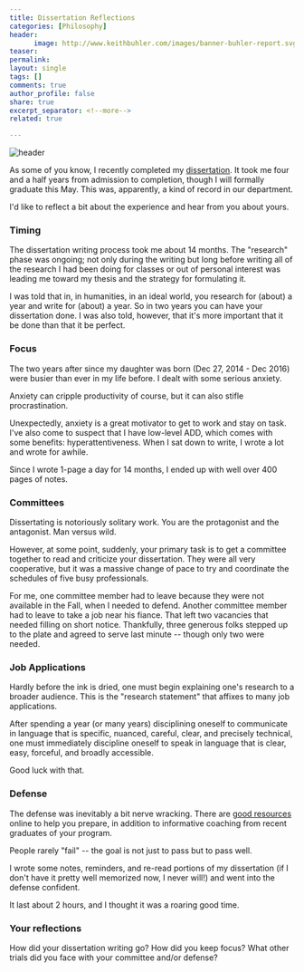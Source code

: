 ```yaml
---
title: Dissertation Reflections
categories: [Philosophy]
header: 
      image: http://www.keithbuhler.com/images/banner-buhler-report.svg
teaser: 
permalink: 
layout: single
tags: []
comments: true
author_profile: false
share: true
excerpt_separator: <!--more-->
related: true

---
```


![header](http://www.keithbuhler.com/images/defense.png)

As some of you know, I recently completed my [dissertation](http://www.keithbuhler.com/phd). It took me four and a half years from admission to completion, though I will formally graduate this May. This was, apparently, a kind of record in our department.

I'd like to reflect a bit about the experience and hear from you about yours. 

### Timing

The dissertation writing process took me about 14 months. The "research" phase was ongoing; not only during the writing but long before writing all of the research I had been doing for classes or out of personal interest was leading me toward my thesis and the strategy for formulating it. 

<!--more-->


I was told that in, in humanities, in an ideal world, you research for (about) a year and write for (about) a year. So in two years you can have your dissertation done. I was also told, however, that it's more important that it be done than that it be perfect. 

### Focus

The two years after since my daughter was born (Dec 27, 2014 - Dec 2016) were busier than ever in my life before. I dealt with some serious anxiety. 

Anxiety can cripple productivity of course, but it can also stifle procrastination. 

Unexpectedly, anxiety is a great motivator to get to work and stay on task. I've also come to suspect that I have low-level ADD, which comes with some benefits: hyperattentiveness. When I sat down to write, I wrote a lot and wrote for awhile. 

Since I wrote 1-page a day for 14 months, I ended up with well over 400 pages of notes. 

### Committees

Dissertating is notoriously solitary work. You are the protagonist and the antagonist. Man versus wild. 

However, at some point, suddenly, your primary task is to get a committee together to read and criticize your dissertation. They were all very cooperative, but it was a massive change of pace to try and coordinate the schedules of five busy professionals. 

For me, one committee member had to leave because they were not available in the Fall, when I needed to defend. Another committee member had to leave to take a job near his fiance. That left two vacancies that needed filling on short notice. Thankfully, three generous folks stepped up to the plate and agreed to serve last minute -- though only two were needed. 

### Job Applications

Hardly before the ink is dried, one must begin explaining one's research to a broader audience. This is the "research statement" that affixes to many job applications. 

After spending a year (or many years) disciplining oneself to communicate in language that is specific, nuanced, careful, clear, and precisely technical, one must immediately discipline oneself to speak in language that is clear, easy, forceful, and broadly accessible. 

Good luck with that. 

### Defense

The defense was inevitably a bit nerve wracking. There are [good resources](https://www.youtube.com/watch?v=edQv9OKvfdU) online to help you prepare, in addition to informative coaching from recent graduates of your program. 

People rarely "fail" -- the goal is not just to pass but to pass well. 

I wrote some notes, reminders, and re-read portions of my dissertation (if I don't have it pretty well memorized now, I never will!) and went into the defense confident. 

It last about 2 hours, and I thought it was a roaring good time. 



### Your reflections

How did your dissertation writing go? How did you keep focus? What other trials did you face with your committee and/or defense?